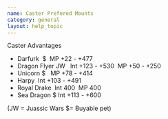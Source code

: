 ```yaml
---
name: Caster Prefered Mounts
category: general
layout: help_topic
---
```

Caster Advantages

*   Darfurk  $  MP +22 - +477
*   Dragon Flyer JW   Int +123 - +530  MP +50 - +250
*   Unicorn $   MP +78 - +414
*   Harpy  Int +103 - +491
*   Royal Drake  Int 400  MP 400
*   Sea Dragon $ Int +113 - +600

(JW = Juassic Wars $= Buyable pet)